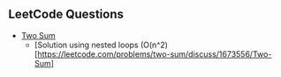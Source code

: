 ## LeetCode Questions
- [Two Sum](https://leetcode.com/problems/two-sum/description/)
  - [Solution using nested loops (O(n^2)[https://leetcode.com/problems/two-sum/discuss/1673556/Two-Sum]
